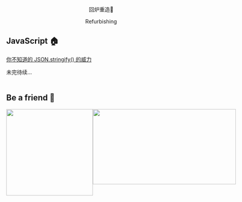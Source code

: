 <p align="center">回炉重造🔨</p>
<p align="center">Refurbishing</p>



## JavaScript 🏠

[你不知道的 JSON.stringify() 的威力](https://github.com/NieZhuZhu/Blog/issues/1)


未完待续...
<br/>
<br/>

## Be a friend 👬


<div style="display:flex;" >
<img src="https://user-gold-cdn.xitu.io/2019/12/21/16f27a8885808f02?w=430&h=430&f=jpeg&s=41503" width = "230" height = "230" alt="" align=center />
<img src="https://upload-images.jianshu.io/upload_images/14821145-f6acc436e6fc010a.jpeg?imageMogr2/auto-orient/strip%7CimageView2/2/w/1240" width = "380" height = "200" alt="" align=center />
</div>

